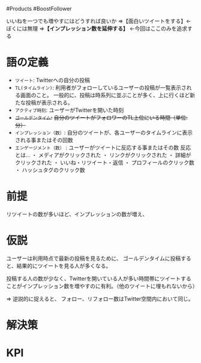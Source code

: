 #Products #BoostFollower

いいねを一つでも増やすにはどうすれば良いか
=>【面白いツイートをする】← ぼくには無理
=>**【インプレッション数を延伸する】** ←今回はここのみを追求する

# 語の定義

- `ツイート`: 
Twitterへの自分の投稿
- `TL(タイムライン)`:
利用者がフォローしているユーザーの投稿が一覧表示される画面のこと。
一般的に、投稿は時系列に並ぶことが多く、上に行くほど新たな投稿が表示される。
- `アクティブ時刻`: 
ユーザーがTwitterを開いた時刻
- ~~`ゴールデンタイム`:~~
~~自分のツイートがフォロワーのTL上位にいる時間（単位: 分）~~
- `インプレッション（数）`:
自分のツイートが、各ユーザーのタイムラインに表示される事またはその回数
- `エンゲージメント（数）` :
ユーザーがツイートに反応する事またはその数
反応とは...
	・ メディアがクリックされた
	・ リンクがクリックされた
	・ 詳細がクリックされた
	・ いいね・リツイート・返信
	・ プロフィールのクリック数
	・ ハッシュタグのクリック数

# 前提

リツイートの数が多いほど、インプレッションの数が増え、

# 仮説

ユーザーは利用時点で最新の投稿を見るために、
ゴールデンタイムに投稿すると、結果的にツイートを見る人が多くなる。

投稿する人の数が少なく、Twitterを開いている人が多い時間帯にツイートすることがインプレッション数を増やすのに有利。（他のツイートに埋もれないから）

=> 逆説的に捉えると、
フォロー、リフォロー数はTwitter空間内において同じ。


# 解決策



# KPI

# 